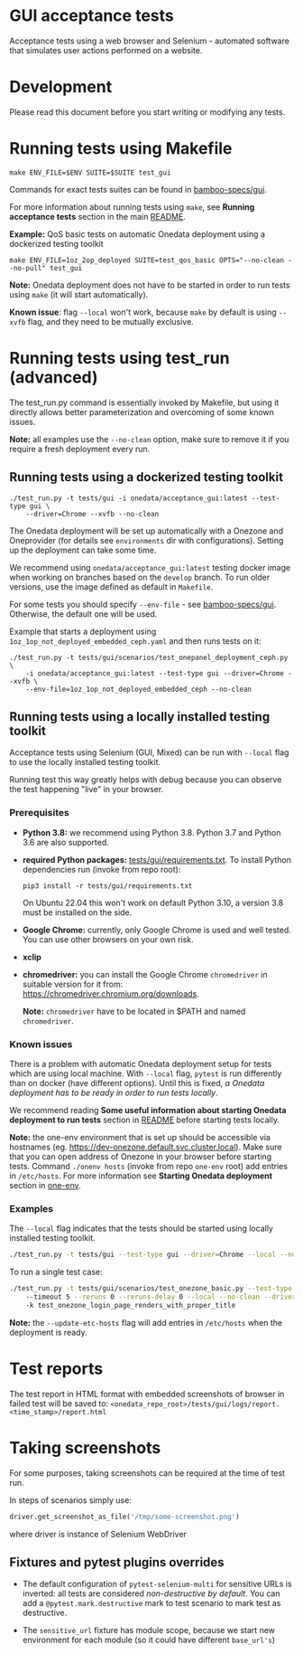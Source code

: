 # GUI acceptance tests

Acceptance tests using a web browser and Selenium - automated software that
simulates user actions performed on a website.


# Development

Please read this document before you start writing or modifying any tests.


# Running tests using Makefile

```
make ENV_FILE=$ENV SUITE=$SUITE test_gui
```

Commands for exact tests suites can be found in
[bamboo-specs/gui](../../bamboo-specs/gui-acceptance-src.yml).

For more information about running tests using `make`, see 
**Running acceptance tests** section in the main [README](../../README.md).

**Example:**
QoS basic tests on automatic Onedata deployment using a dockerized testing toolkit
```
make ENV_FILE=1oz_2op_deployed SUITE=test_qos_basic OPTS="--no-clean --no-pull" test_gui
```
**Note:** Onedata deployment does not have to be started in order to run
tests using `make` (it will start automatically).

**Known issue**: flag `--local` won't work, because `make` by default is using 
`--xvfb` flag, and they need to be mutually exclusive.
<!--- TODO VFS-9881 delete the above note after making --local and --xvfb flags mutually exclusive in Makefile -->


# Running tests using test_run (advanced)

The test_run.py command is essentially invoked by Makefile, but using it directly
allows better parameterization and overcoming of some known issues.

**Note:** all examples use the `--no-clean` option, make sure to remove it if you
require a fresh deployment every run.

## Running tests using a dockerized testing toolkit

```
./test_run.py -t tests/gui -i onedata/acceptance_gui:latest --test-type gui \
    --driver=Chrome --xvfb --no-clean
```

The Onedata deployment will be set up automatically with a Onezone and Oneprovider
(for details see `environments` dir with configurations). Setting up the deployment
can take some time.

We recommend using `onedata/acceptance_gui:latest` testing docker image 
when working on branches based on the `develop` branch. To run older versions, 
use the image defined as default in `Makefile`.

For some tests you should specify `--env-file` - see 
[bamboo-specs/gui](../../bamboo-specs/gui-acceptance-src.yml).
Otherwise, the default one will be used.

Example that starts a deployment using `1oz_1op_not_deployed_embedded_ceph.yaml`
and then runs tests on it:
```
./test_run.py -t tests/gui/scenarios/test_onepanel_deployment_ceph.py \
    -i onedata/acceptance_gui:latest --test-type gui --driver=Chrome --xvfb \
    --env-file=1oz_1op_not_deployed_embedded_ceph --no-clean
```

## Running tests using a locally installed testing toolkit

Acceptance tests using Selenium (GUI, Mixed) can be run with `--local` flag to
use the locally installed testing toolkit.

Running test this way greatly helps with debug because you can observe the test 
happening "live" in your browser. 
<!--- TODO VFS-10023 write about automatic setup on local machine -->

### Prerequisites

* **Python 3.8:**
  we recommend using Python 3.8. Python 3.7 and Python 3.6 are also supported.

* **required Python packages:** [tests/gui/requirements.txt](requirements.txt).
  To install Python dependencies run (invoke from repo root):
   ```
   pip3 install -r tests/gui/requirements.txt
   ```
  On Ubuntu 22.04 this won't work on default Python 3.10, a version 3.8
  must be installed on the side.

* **Google Chrome:**
  currently, only Google Chrome is used and well tested.
  You can use other browsers on your own risk.

* **xclip**

* **chromedriver:**
  you can install the Google Chrome `chromedriver` in suitable
  version for it from: https://chromedriver.chromium.org/downloads.

  **Note:** `chromedriver` have to be located in $PATH and named `chromedriver`.

### Known issues

There is a problem with automatic Onedata deployment setup for tests which
are using local machine. With `--local` flag, `pytest` is run differently than
on docker (have different options). Until this is fixed, *a Onedata deployment 
has to be ready in order to run tests locally*.

We recommend reading **Some useful information about
starting Onedata deployment to run tests** section in
[README](../../README.md) before starting tests locally.

**Note:** the one-env environment that is set up should be accessible via hostnames
(eg. https://dev-onezone.default.svc.cluster.local). Make sure that you can open address
of Onezone in your browser before starting tests.
Command `./onenv hosts` (invoke from repo `one-env` root) add entries
in `/etc/hosts`. For more information see **Starting Onedata deployment** section in
[one-env](https://git.onedata.org/projects/VFS/repos/onedev/browse/guides/one-env.md).

### Examples

The `--local` flag indicates that the tests should be started using locally 
installed testing toolkit.

```bash
./test_run.py -t tests/gui --test-type gui --driver=Chrome --local --no-clean
```

To run a single test case:

```bash
./test_run.py -t tests/gui/scenarios/test_onezone_basic.py --test-type gui -vvv \ 
    --timeout 5 --reruns 0 --reruns-delay 0 --local --no-clean --driver=Chrome \ 
    -k test_onezone_login_page_renders_with_proper_title
```

**Note:** the `--update-etc-hosts` flag will add entries in `/etc/hosts` when the 
deployment is ready.


# Test reports

The test report in HTML format with embedded screenshots of browser in failed test will be saved to:
`<onedata_repo_root>/tests/gui/logs/report.<time_stamp>/report.html`

# Taking screenshots

For some purposes, taking screenshots can be required at the time of test run.

In steps of scenarios simply use:
```python
driver.get_screenshot_as_file('/tmp/some-screenshot.png')
```
where driver is instance of Selenium WebDriver

## Fixtures and pytest plugins overrides

* The default configuration of `pytest-selenium-multi` for sensitive URLs is inverted:
all tests are considered *non-destructive by default*.
You can add a ```@pytest.mark.destructive``` mark to test scenario to mark test as destructive.

* The `sensitive_url` fixture has module scope, because we start new environment for each module
(so it could have different `base_url's`)
